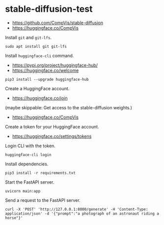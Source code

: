 # stable-diffusion-test

- <https://github.com/CompVis/stable-diffusion>
- <https://huggingface.co/CompVis>

Install `git` and `git-lfs`.

```shell
sudo apt install git git-lfs
```

Install `huggingface-cli` command.

- <https://pypi.org/project/huggingface-hub/>
- <https://huggingface.co/welcome>

```shell
pip3 install --upgrade huggingface-hub
```

Create a HuggingFace account.

- <https://huggingface.co/join>

(maybe skippable: Get access to the stable-diffusion weights.)

- <https://huggingface.co/CompVis>

Create a token for your HuggingFace account.

- <https://huggingface.co/settings/tokens>

Login CLI with the token.

```shell
huggingface-cli login
```

Install dependencies.

```shell
pip3 install -r requirements.txt
```

Start the FastAPI server.

```shell
uvicorn main:app
```

Send a request to the FastAPI server.

```shell
curl -X 'POST' 'http://127.0.0.1:8000/generate' -H 'Content-Type: application/json' -d '{"prompt":"a photograph of an astronaut riding a horse"}'
```
